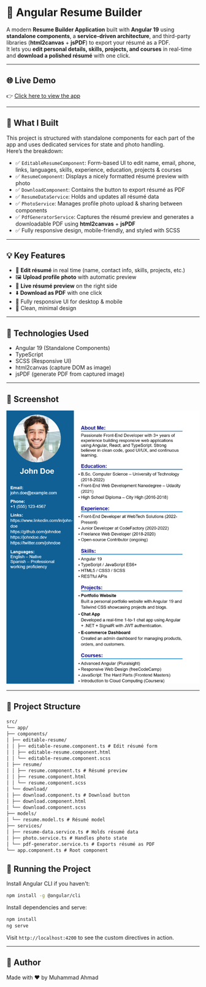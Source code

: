 # 📝 Angular Resume Builder  

A modern **Resume Builder Application** built with **Angular 19** using **standalone components**, a **service-driven architecture**, and third-party libraries (**html2canvas** + **jsPDF**) to export your résumé as a PDF.  
It lets you **edit personal details, skills, projects, and courses** in real-time and **download a polished résumé** with one click.

---

## 🌐 Live Demo  

👉 [Click here to view the app](https://ahmad-889.github.io/resume-builder/)

---

## 🎯 What I Built  

This project is structured with standalone components for each part of the app and uses dedicated services for state and photo handling.  
Here’s the breakdown:

* ✅ `EditableResumeComponent`: Form-based UI to edit name, email, phone, links, languages, skills, experience, education, projects & courses  
* ✅ `ResumeComponent`: Displays a nicely formatted résumé preview with photo  
* ✅ `DownloadComponent`: Contains the button to export résumé as PDF  
* ✅ `ResumeDataService`: Holds and updates all résumé data  
* ✅ `PhotoService`: Manages profile photo upload & sharing between components  
* ✅ `PdfGeneratorService`: Captures the résumé preview and generates a downloadable PDF using **html2canvas** + **jsPDF**  
* ✅ Fully responsive design, mobile-friendly, and styled with SCSS  

---

## 💡 Key Features  

* 📝 **Edit résumé** in real time (name, contact info, skills, projects, etc.)  
* 🖼️ **Upload profile photo** with automatic preview  
* 📄 **Live résumé preview** on the right side  
* ⬇️ **Download as PDF** with one click  
* 📱 Fully responsive UI for desktop & mobile  
* 🎨 Clean, minimal design  

---

## 🧱 Technologies Used  

* Angular 19 (Standalone Components)  
* TypeScript  
* SCSS (Responsive UI)  
* html2canvas (capture DOM as image)  
* jsPDF (generate PDF from captured image)  

---

## 📸 Screenshot  

![Resume Builder App](public/resume.jpg)

---

## 📁 Project Structure   



```
src/
└── app/
├── components/
│ ├── editable-resume/
│ │ ├── editable-resume.component.ts # Edit résumé form
│ │ ├── editable-resume.component.html
│ │ └── editable-resume.component.scss
│ ├── resume/
│ │ ├── resume.component.ts # Résumé preview
│ │ ├── resume.component.html
│ │ └── resume.component.scss
│ └── download/
│ ├── download.component.ts # Download button
│ ├── download.component.html
│ └── download.component.scss
├── models/
│ └── resume.model.ts # Résumé model
├── services/
│ ├── resume-data.service.ts # Holds résumé data
│ ├── photo.service.ts # Handles photo state
│ └── pdf-generator.service.ts # Exports résumé as PDF
└── app.component.ts # Root component

```

## 🚀 Running the Project

Install Angular CLI if you haven't:

```bash
npm install -g @angular/cli
```

Install dependencies and serve:

```bash
npm install
ng serve
```

Visit `http://localhost:4200` to see the custom directives in action.

---

## 🔗 Author
Made with ❤️ by
Muhammad Ahmad


